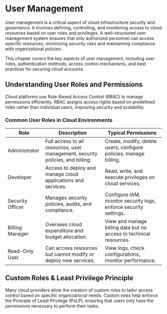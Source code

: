 # User Management

User management is a critical aspect of cloud infrastructure security and governance. It involves defining, controlling, and monitoring access to cloud resources based on user roles and privileges. A well-structured user management system ensures that only authorized personnel can access specific resources, minimizing security risks and maintaining compliance with organizational policies.

This chapter covers the key aspects of user management, including user roles, authentication methods, access control mechanisms, and best practices for securing cloud accounts.

## Understanding User Roles and Permissions
Cloud platforms use Role-Based Access Control (RBAC) to manage permissions efficiently. RBAC assigns access rights based on predefined roles rather than individual users, improving security and scalability.

### Common User Roles in Cloud Environments

| Role | Description | Typical Permissions |
|-|-|-|
| Administrator| Full access to all resources, user management, security policies, and billing.| Create, modify, delete users, configure policies, manage billing.|
| Developer | Access to deploy and manage cloud applications and services. | Read, write, and execute privileges on cloud services. |
| Security Officer  | Manages security policies, audits, and compliance. | Configure IAM, monitor security logs, enforce security settings.|
| Billing Manager| Oversees cloud expenditure and budget allocation.| View and manage billing data but no access to technical resources. |
| Read-Only User | Can access resources but cannot modify or deploy new services. | View logs, check configurations, monitor performance. |

## Custom Roles & Least Privilege Principle
Many cloud providers allow the creation of custom roles to tailor access control based on specific organizational needs. Custom roles help enforce the Principle of Least Privilege (PoLP), ensuring that users only have the permissions necessary to perform their tasks.